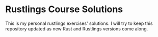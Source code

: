 # Rustlings Course Solutions
This is my personal rustlings exercises' solutions. I will try to keep this repository updated as new Rust and Rustlings versions come along.